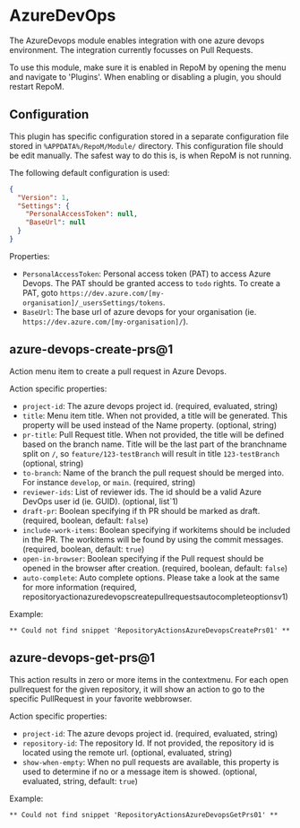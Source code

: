 # AzureDevOps

The AzureDevops module enables integration with one azure devops environment. The integration currently focusses on Pull Requests.

To use this module, make sure it is enabled in RepoM by opening the menu and navigate to 'Plugins'. When enabling or disabling a plugin, you should restart RepoM.<!-- singleLineInclude: _plugin_enable. path: /docs/mdsource/_plugin_enable.include.md -->

## Configuration<!-- include: DocsModuleSettingsTests.DocsModuleSettings_AzureDevOpsPackage#desc.verified.md -->

This plugin has specific configuration stored in a separate configuration file stored in `%APPDATA%/RepoM/Module/` directory. This configuration file should be edit manually. The safest way to do this is, is when RepoM is not running.

The following default configuration is used:

```json
{
  "Version": 1,
  "Settings": {
    "PersonalAccessToken": null,
    "BaseUrl": null
  }
}
```

Properties:

- `PersonalAccessToken`: Personal access token (PAT) to access Azure Devops. The PAT should be granted access to `todo` rights.
To create a PAT, goto `https://dev.azure.com/[my-organisation]/_usersSettings/tokens`.
- `BaseUrl`: The base url of azure devops for your organisation (ie. `https://dev.azure.com/[my-organisation]/`).<!-- endInclude -->

## azure-devops-create-prs@1<!-- include: _plugins.azuredevops.action. path: /docs/mdsource/_plugins.azuredevops.action.include.md -->

Action menu item to create a pull request in Azure Devops.<!-- include: DocsRepositoryActionsTests.DocsRepositoryActionsSettings_RepositoryActionAzureDevOpsCreatePullRequestsV1.verified.md -->

Action specific properties:

- `project-id`: The azure devops project id. (required, evaluated, string)
- `title`: Menu item title. When not provided, a title will be generated.
This property will be used instead of the Name property. (optional, string)
- `pr-title`: Pull Request title. When not provided, the title will be defined based on the branch name.
Title will be the last part of the branchname split on `/`, so `feature/123-testBranch` will result in title `123-testBranch` (optional, string)
- `to-branch`: Name of the branch the pull request should be merged into. For instance `develop`, or `main`. (required, string)
- `reviewer-ids`: List of reviewer ids. The id should be a valid Azure DevOps user id (ie. GUID). (optional, list`1)
- `draft-pr`: Boolean specifying if th PR should be marked as draft. (required, boolean, default: `false`)
- `include-work-items`: Boolean specifying if workitems should be included in the PR. The workitems will be found by using the commit messages. (required, boolean, default: `true`)
- `open-in-browser`: Boolean specifying if the Pull request should be opened in the browser after creation. (required, boolean, default: `false`)
- `auto-complete`: Auto complete options. Please take a look at the same for more information (required, repositoryactionazuredevopscreatepullrequestsautocompleteoptionsv1)<!-- endInclude -->

Example:

<!-- snippet: RepositoryActionsAzureDevopsCreatePrs01 -->
```
** Could not find snippet 'RepositoryActionsAzureDevopsCreatePrs01' **
```
<!-- endSnippet -->

## azure-devops-get-prs@1

This action results in zero or more items in the contextmenu. For each open pullrequest for the given repository, it will show an action to go to the specific PullRequest in your favorite webbrowser.<!-- include: DocsRepositoryActionsTests.DocsRepositoryActionsSettings_RepositoryActionAzureDevOpsGetPullRequestsV1.verified.md -->

Action specific properties:

- `project-id`: The azure devops project id. (required, evaluated, string)
- `repository-id`: The repository Id. If not provided, the repository id is located using the remote url. (optional, evaluated, string)
- `show-when-empty`: When no pull requests are available, this property is used to determine if no or a message item is showed. (optional, evaluated, string, default: `true`)<!-- endInclude -->

Example:

<!-- snippet: RepositoryActionsAzureDevopsGetPrs01 -->
```
** Could not find snippet 'RepositoryActionsAzureDevopsGetPrs01' **
```
<!-- endSnippet -->
<!-- endInclude -->
